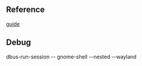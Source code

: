 ## Reference
[guide](https://gjs.guide/extensions/development/creating.html)

## Debug
dbus-run-session -- gnome-shell --nested --wayland
